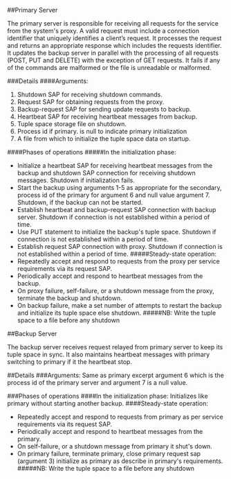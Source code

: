 
##Primary Server

The primary server is responsible for receiving all requests for the service from the system's proxy. A valid request must include a connection identifier that uniquely identifies a client’s request. It processes the request and returns an appropriate response which includes the requests identifier. It updates the backup server in parallel with the processing of all requests (POST, PUT and DELETE) with the exception of GET requests. It fails if any of the commands are malformed or the file is unreadable or malformed.

###Details
####Arguments:
1.  Shutdown SAP for receiving shutdown commands.
2.  Request SAP for obtaining requests from the proxy.
3.  Backup-request SAP for sending update requests to backup.
4.  Heartbeat SAP for receiving heartbeat messages from backup.
5.  Tuple space storage file on shutdown.
6.  Process id if primary. is null to indicate primary initialization
7.  A file from which to initialize the tuple space data on startup.

####Phases of operations
#####In the initialization phase:
- Initialize a heartbeat SAP for receiving heartbeat messages from the backup and shutdown SAP connection for receiving shutdown messages. Shutdown if initialization fails.
- Start the backup using arguments 1-5 as appropriate for the secondary, process id of the primary for argument 6 and null value argument 7. Shutdown, if the backup can not be started.
- Establish heartbeat and backup-request SAP connection with backup server. Shutdown if connection is not established within a period of time.
- Use PUT statement to initialize the backup's tuple space. Shutdown if connection is not established within a period of time.
- Establish request SAP connection with proxy. Shutdown if connection is not established within a period of time.
#####Steady-state operation:
- Repeatedly accept and respond to requests from the proxy per service requirements via its request SAP.
- Periodically accept and respond to heartbeat messages from the backup.
- On proxy failure, self-failure, or a shutdown message from the proxy, terminate the backup and shutdown.
- On backup failure, make a set number of attempts to restart the backup and initialize its tuple space else shutdown.
#####NB: Write the tuple space to a file before any shutdown 

##Backup Server

The backup server receives request relayed from primary server to keep its tuple space in sync. It also maintains heartbeat messages with primary switching to primary if it the heartbeat stop.

##Details
###Arguments:
Same as primary excerpt argument 6 which is the process id of the primary server and argument 7 is a null value.

###Phases of operations
####In the initialization phase:
Initializes like primary without starting another backup.
####Steady-state operation:
- Repeatedly accept and respond to requests from primary as per service requirements via its request SAP.
- Periodically accept and respond to heartbeat messages from the primary.
- On self-failure, or a shutdown message from primary it shut's down.
- On primary failure, terminate primary, close primary request sap (argument 3) initialize as primary as describe in primary's requirements.
#####NB: Write the tuple space to a file before any shutdown 